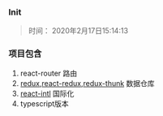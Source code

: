 ### Init
> 时间： 2020年2月17日15:14:13

### 项目包含
1. react-router 路由
2. [redux](https://redux.js.org/introduction/getting-started),[react-redux](https://react-redux.js.org/introduction/quick-start),[redux-thunk](https://github.com/reduxjs/redux-thunk) 数据仓库
3. [react-intl](https://github.com/formatjs/react-intl) 国际化
4. typescript版本
